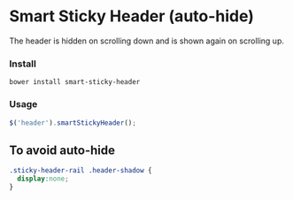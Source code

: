 # Smart Sticky Header (auto-hide)

The header is hidden on scrolling down and is shown again on scrolling up.

### Install

```
bower install smart-sticky-header
```

### Usage

```js
$('header').smartStickyHeader();
```

## To avoid auto-hide

```css
.sticky-header-rail .header-shadow {
  display:none;
}
```
